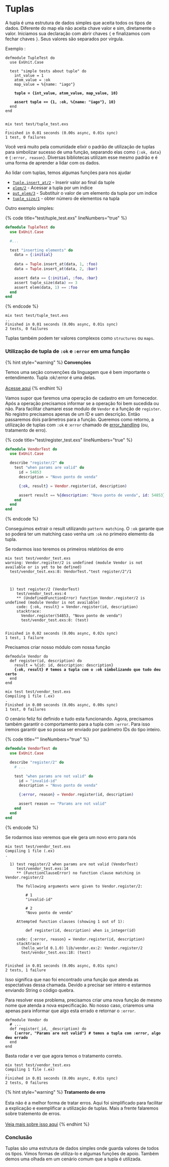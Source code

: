 # Tuplas

A tupla é uma estrutura de dados simples que aceita todos os tipos de dados. Diferente do map ela não aceita chave valor e sim, diretamente o valor. Iniciamos sua declaração com abrir chaves `{` e finalizamos com fechar chaves `}`.  Seus valores são separados por virgula.&#x20;

Exemplo :

<pre class="language-elixir" data-line-numbers><code class="lang-elixir">defmodule TupleTest do
  use ExUnit.Case

  test "simple tests about tuple" do
    int_value = 1
    atom_value = :ok
    map_value = %{name: "iago"}

<strong>    tuple = {int_value, atom_value, map_value, 10}
</strong>
<strong>    assert tuple == {1, :ok, %{name: "iago"}, 10}
</strong>  end
end

</code></pre>

```shell
mix test test/tuple_test.exs
.
Finished in 0.01 seconds (0.00s async, 0.01s sync)
1 test, 0 failures
```

Você verá muito pela comunidade elixir o padrão de utilização de tuplas para simbolizar sucesso de uma função, separando elas como `{:ok, data}` e `{:error, reason}`. Diversas bibliotecas utilizam esse mesmo padrão e é uma forma de aprender a lidar com os dados.

Ao lidar com tuplas, temos algumas funções para nos ajudar

* [`Tuple.insert_at/2`](https://hexdocs.pm/elixir/1.12/Tuple.html#insert\_at/3) - Inserir valor ao final da tuple
* [`elem/2`](https://hexdocs.pm/elixir/1.12/Kernel.html#elem/2) - Acessar a tupla por um indice
* [`put_elem/3`](https://hexdocs.pm/elixir/1.12/Kernel.html#put\_elem/3) - Substituir o valor de um elemento da tupla por um indice
* [`tuple_size/1`](https://hexdocs.pm/elixir/1.12/Kernel.html#tuple\_size/1) - obter número de elementos na tupla

Outro exemplo simples:

{% code title="test/tuple_test.exs" lineNumbers="true" %}
```elixir
defmodule TupleTest do
  use ExUnit.Case

  #...

  test "inserting elements" do
    data = {:initial}
    
    data = Tuple.insert_at(data, 1, :foo)
    data = Tuple.insert_at(data, 2, :bar)

    assert data == {:initial, :foo, :bar}
    assert tuple_size(data) == 3
    assert elem(data, 1) == :foo
  end
end
```
{% endcode %}

```shell
mix test test/tuple_test.exs
..
Finished in 0.01 seconds (0.00s async, 0.01s sync)
2 tests, 0 failures
```

Tuplas também podem ter valores complexos como `structures` ou `maps`.

### Utilização de tupla de `:ok` e `:error` em uma função

{% hint style="warning" %}
**Convenções**

Temos uma seção convenções da linguagem que é bem importante o entendimento. Tupla :ok/:error é uma delas. \
\
[Acesse aqui](../../conceitos/convencoes.md)
{% endhint %}

Vamos supor que faremos uma operação de cadastro em um fornecedor. Após a operação precisamos informar se a operação foi bem sucedida ou não. Para facilitar chamarei esse modulo de `Vendor` e a função de `register`. No registro precisamos apenas de um ID e uam descrição. Então passaremos dois parâmetros para a função. Queremos como retorno, a utilização de tuplas com `:ok` e :`error` chamado de [error\_handling](https://elixirschool.com/pt/lessons/intermediate/error\_handling) (ou, tratamento de erro).

{% code title="test/register_test.exs" lineNumbers="true" %}
```elixir
defmodule VendorTest do
  use ExUnit.Case

  describe "register/2" do
    test "when params are valid" do
      id = 54853
      description = "Novo ponto de venda"

      {:ok, result} = Vendor.register(id, description)

      assert result == %{description: "Novo ponto de venda", id: 54853}
    end
  end
end

```
{% endcode %}

Conseguimos extrair o result utilizando `pattern matching`. O `:ok`  garante que so poderá ter um matching caso venha um `:ok` no primeiro elemento da tupla.&#x20;

Se rodarmos isso teremos os primeiros relatórios de erro

```shell
mix test test/vendor_test.exs
warning: Vendor.register/2 is undefined (module Vendor is not available or is yet to be defined)
  test/vendor_test.exs:8: VendorTest."test register/2"/1



  1) test register/2 (VendorTest)
     test/vendor_test.exs:4
     ** (UndefinedFunctionError) function Vendor.register/2 is undefined (module Vendor is not available)
     code: {:ok, result} = Vendor.register(id, description)
     stacktrace:
       Vendor.register(54853, "Novo ponto de venda")
       test/vendor_test.exs:8: (test)


Finished in 0.02 seconds (0.00s async, 0.02s sync)
1 test, 1 failure
```

Precisamos criar nosso módulo com nossa função

<pre class="language-elixir" data-title="lib/vendor.ex" data-line-numbers><code class="lang-elixir">defmodule Vendor do
  def register(id, description) do
    result = %{id: id, description: description}
<strong>    {:ok, result} # temos a tupla com o :ok simbolizando que tudo deu certo
</strong>  end
end
</code></pre>

```shell
mix test test/vendor_test.exs
Compiling 1 file (.ex)
.
Finished in 0.00 seconds (0.00s async, 0.00s sync)
1 test, 0 failures
```

O cenário feliz foi definido e tudo esta funcionando. Agora, precisamos também garantir o comportamento para a tupla com `:error`. Para isso iremos garantir que so possa ser enviado por parâmetro IDs do tipo inteiro.

{% code title="" lineNumbers="true" %}
```elixir
defmodule VendorTest do
  use ExUnit.Case

  describe "register/2" do
    # ...

    test "when params are not valid" do
      id = "invalid-id"
      description = "Novo ponto de venda"

      {:error, reason} = Vendor.register(id, description)

      assert reason == "Params are not valid"
    end
  end
end
```
{% endcode %}

Se rodarmos isso veremos que ele gera um novo erro para nós

```shell
mix test test/vendor_test.exs
Compiling 1 file (.ex)
.

  1) test register/2 when params are not valid (VendorTest)
     test/vendor_test.exs:14
     ** (FunctionClauseError) no function clause matching in Vendor.register/2

     The following arguments were given to Vendor.register/2:
     
         # 1
         "invalid-id"
     
         # 2
         "Novo ponto de venda"
     
     Attempted function clauses (showing 1 out of 1):
     
         def register(id, description) when is_integer(id)
     
     code: {:error, reason} = Vendor.register(id, description)
     stacktrace:
       (hello_world 0.1.0) lib/vendor.ex:2: Vendor.register/2
       test/vendor_test.exs:18: (test)


Finished in 0.01 seconds (0.00s async, 0.01s sync)
2 tests, 1 failure
```

Isso significa que nao foi encontrado uma função que atenda as espectativas dessa chamada. Devido a precisar ser inteiro e estarmos enviando String o código quebra.

Para resolver esse problema, precisamos criar uma nova função de mesmo nome que atenda a nova especificação. No nosso caso, criaremos uma apenas para informar que algo esta errado e retornar o `:error`.

<pre class="language-elixir" data-title="lib/vendor.ex" data-line-numbers><code class="lang-elixir">defmodule Vendor do
  # ...
  def register(_id, _description) do
<strong>    {:error, "Params are not valid"} # temos a tupla com :error, algo deu errado
</strong>  end
end
</code></pre>

Basta rodar e ver que agora temos o tratamento correto.

```shell
mix test test/vendor_test.exs
Compiling 1 file (.ex)
..
Finished in 0.01 seconds (0.00s async, 0.01s sync)
2 tests, 0 failures
```

{% hint style="warning" %}
**Tratamento de erro**\
\
Esta não é a melhor forma de tratar erros. Aqui foi simplificado para facilitar a explicação e exemplificar a utilização de tuplas. Mais a frente falaremos sobre tratemento de erros.\
\
[Veja mais  sobre isso aqui](https://elixirschool.com/pt/lessons/intermediate/error\_handling)
{% endhint %}

### Conclusão

Tuplas são uma estrutura de dados simples onde guarda valores de todos os tipos. Vimos formas de utiliza-lo e algumas funções de apoio. Também demos uma olhada em um cenário comum que a tupla é utilizada.
